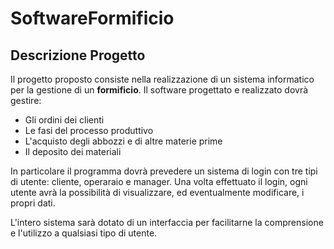 # SoftwareFormificio
## Descrizione Progetto

Il progetto proposto consiste nella realizzazione di un sistema informatico per la gestione di un <b>formificio</b>. Il software progettato e realizzato dovrà gestire:
* Gli ordini dei clienti
* Le fasi del processo produttivo
* L'acquisto degli abbozzi e di altre materie prime
* Il deposito dei materiali

In particolare il programma dovrà prevedere un sistema di login con tre tipi di utente: cliente, operaraio e manager. Una volta effettuato il login, ogni utente avrà la possibilità di visualizzare, ed eventualmente modificare, i propri dati.

L'intero sistema sarà dotato di un interfaccia per facilitarne la comprensione e l'utilizzo a qualsiasi tipo di utente.
